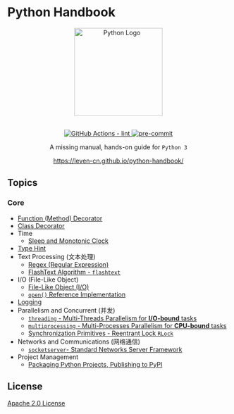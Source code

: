 # Python Handbook

<section align="center">
  <img src="https://raw.githubusercontent.com/leven-cn/python-handbook/main/.python-logo.png"
    alt="Python Logo" width="200" height="200" title="Python Logo">
  <br><br>
  <p>
    <a href="https://github.com/leven-cn/python-handbook/actions/workflows/lint.yml">
      <img src="https://github.com/leven-cn/python-handbook/actions/workflows/lint.yml/badge.svg"
      alt="GitHub Actions - lint" style="max-width:100%;">
    </a>
    <a href="https://github.com/pre-commit/pre-commit">
      <img src="https://img.shields.io/badge/pre--commit-enabled-brightgreen?logo=pre-commit&logoColor=white"
      alt="pre-commit" style="max-width:100%;">
    </a>
  </p>
  <p>A missing manual, hands-on guide for <code>Python 3</code></p>
  <p><a href="https://leven-cn.github.io/python-handbook/">https://leven-cn.github.io/python-handbook/</a></p>
</section>

## Topics

<!-- markdownlint-disable line-length -->

### Core

- [Function (Method) Decorator](https://leven-cn.github.io/python-handbook/recipes/core/function_decorator)
- [Class Decorator](https://leven-cn.github.io/python-handbook/recipes/core/class_decorator)
- Time
  - [Sleep and Monotonic Clock](https://leven-cn.github.io/python-handbook/recipes/core/sleep)
- [Type Hint](https://leven-cn.github.io/python-handbook/recipes/core/type_hint)
- Text Processing (文本处理)
  - [Regex (Regular Expression)](https://leven-cn.github.io/python-handbook/recipes/core/regex)
  - [FlashText Algorithm - `flashtext`](https://leven-cn.github.io/python-handbook/recipes/core/flashtext)
- I/O (File-Like Object)
  - [File-Like Object (I/O)](https://leven-cn.github.io/python-handbook/recipes/core/file_object)
  - [`open()` Reference Implementation](https://leven-cn.github.io/python-handbook/recipes/core/open)
- [Logging](https://leven-cn.github.io/python-handbook/recipes/core/logging)
- Parallelism and Concurrent (并发)
  - [`threading` - Multi-Threads Parallelism for **I/O-bound** tasks](https://leven-cn.github.io/python-handbook/recipes/core/multi_threads)
  - [`multiprocessing` - Multi-Processes Parallelism for **CPU-bound** tasks](https://leven-cn.github.io/python-handbook/recipes/core/multi_processes)
  - [Synchronization Primitives - Reentrant Lock `RLock`](https://leven-cn.github.io/python-handbook/recipes/core/synchronization_rlock)
- Networks and Communications (网络通信)
  - [`socketserver`- Standard Networks Server Framework](https://leven-cn.github.io/python-handbook/recipes/core/socketserver)
- Project Management
  - [Packaging Python Projects, Publishing to PyPI](https://leven-cn.github.io/python-handbook/recipes/package)

<!-- markdownlint-enable line-length -->

## License

[Apache 2.0 License](https://github.com/leven-cn/python-handbook/blob/main/LICENSE)
